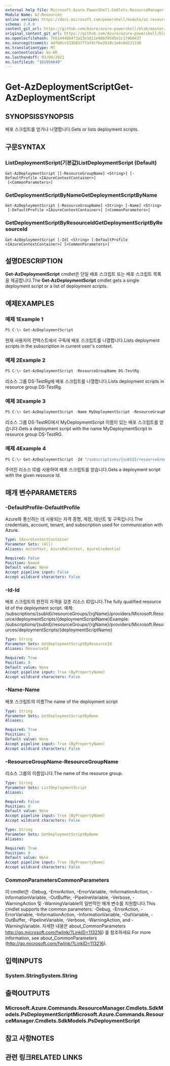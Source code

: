```yaml
---
external help file: Microsoft.Azure.PowerShell.Cmdlets.ResourceManager.dll-Help.xml
Module Name: Az.Resources
online version: https://docs.microsoft.com/powershell/module/az.resources/get-azdeploymentscript
schema: 2.0.0
content_git_url: https://github.com/Azure/azure-powershell/blob/master/src/Resources/Resources/help/Get-AzDeploymentScript.md
original_content_git_url: https://github.com/Azure/azure-powershell/blob/master/src/Resources/Resources/help/Get-AzDeploymentScript.md
ms.openlocfilehash: 7b61444bb4f3a23e1611e90b79545e1c174b0437
ms.sourcegitcommit: 4dfb0cc533b83f77afdcfbe2618c1e6c8d221330
ms.translationtype: MT
ms.contentlocale: ko-KR
ms.lasthandoff: 03/04/2021
ms.locfileid: "101956640"
---
```

# <span data-ttu-id="1a274-101">Get-AzDeploymentScript</span><span class="sxs-lookup"><span data-stu-id="1a274-101">Get-AzDeploymentScript</span></span>

## <span data-ttu-id="1a274-102">SYNOPSIS</span><span class="sxs-lookup"><span data-stu-id="1a274-102">SYNOPSIS</span></span>
<span data-ttu-id="1a274-103">배포 스크립트를 얻거나 나열합니다.</span><span class="sxs-lookup"><span data-stu-id="1a274-103">Gets or lists deployment scripts.</span></span>

## <span data-ttu-id="1a274-104">구문</span><span class="sxs-lookup"><span data-stu-id="1a274-104">SYNTAX</span></span>

### <span data-ttu-id="1a274-105">ListDeploymentScript(기본값)</span><span class="sxs-lookup"><span data-stu-id="1a274-105">ListDeploymentScript (Default)</span></span>
```
Get-AzDeploymentScript [[-ResourceGroupName] <String>] [-DefaultProfile <IAzureContextContainer>]
 [<CommonParameters>]
```

### <span data-ttu-id="1a274-106">GetDeploymentScriptByName</span><span class="sxs-lookup"><span data-stu-id="1a274-106">GetDeploymentScriptByName</span></span>
```
Get-AzDeploymentScript [-ResourceGroupName] <String> [-Name] <String>
 [-DefaultProfile <IAzureContextContainer>] [<CommonParameters>]
```

### <span data-ttu-id="1a274-107">GetDeploymentScriptByResourceId</span><span class="sxs-lookup"><span data-stu-id="1a274-107">GetDeploymentScriptByResourceId</span></span>
```
Get-AzDeploymentScript [-Id] <String> [-DefaultProfile <IAzureContextContainer>] [<CommonParameters>]
```

## <span data-ttu-id="1a274-108">설명</span><span class="sxs-lookup"><span data-stu-id="1a274-108">DESCRIPTION</span></span>
<span data-ttu-id="1a274-109">**Get-AzDeploymentScript** cmdlet은 단일 배포 스크립트 또는 배포 스크립트 목록을 제공합니다.</span><span class="sxs-lookup"><span data-stu-id="1a274-109">The **Get-AzDeploymentScript** cmdlet gets a single deployment script or a list of deployment scripts.</span></span>

## <span data-ttu-id="1a274-110">예제</span><span class="sxs-lookup"><span data-stu-id="1a274-110">EXAMPLES</span></span>

### <span data-ttu-id="1a274-111">예제 1</span><span class="sxs-lookup"><span data-stu-id="1a274-111">Example 1</span></span>
```powershell
PS C:\> Get-AzDeploymentScript
```

<span data-ttu-id="1a274-112">현재 사용자의 컨텍스트에서 구독에 배포 스크립트를 나열합니다.</span><span class="sxs-lookup"><span data-stu-id="1a274-112">Lists deployment scripts in the subscription in current user's context.</span></span>

### <span data-ttu-id="1a274-113">예제 2</span><span class="sxs-lookup"><span data-stu-id="1a274-113">Example 2</span></span>
```powershell
PS C:\> Get-AzDeploymentScript -ResourceGroupName DS-TestRg
```

<span data-ttu-id="1a274-114">리소스 그룹 DS-TestRg에 배포 스크립트를 나열합니다.</span><span class="sxs-lookup"><span data-stu-id="1a274-114">Lists deployment scripts in resource group DS-TestRg.</span></span>

### <span data-ttu-id="1a274-115">예제 3</span><span class="sxs-lookup"><span data-stu-id="1a274-115">Example 3</span></span>
```powershell
PS C:\> Get-AzDeploymentScript -Name MyDeploymentScript -ResourceGroupName DS-TestRg
```

<span data-ttu-id="1a274-116">리소스 그룹 DS-TestRG에서 MyDeploymentScript 이름이 있는 배포 스크립트를 얻습니다.</span><span class="sxs-lookup"><span data-stu-id="1a274-116">Gets a deployment script with the name MyDeploymentScript in resource group DS-TestRG.</span></span>

### <span data-ttu-id="1a274-117">예제 4</span><span class="sxs-lookup"><span data-stu-id="1a274-117">Example 4</span></span>
```powershell
PS C:\> Get-AzDeploymentScript -Id "/subscriptions/{subId}/resourceGroups/{rgName}/providers/Microsoft.Resources/deploymentScripts/{deploymentScriptName}"
```

<span data-ttu-id="1a274-118">주어진 리소스 ID를 사용하여 배포 스크립트를 얻습니다.</span><span class="sxs-lookup"><span data-stu-id="1a274-118">Gets a deployment script with the given resource Id.</span></span> 

## <span data-ttu-id="1a274-119">매개 변수</span><span class="sxs-lookup"><span data-stu-id="1a274-119">PARAMETERS</span></span>

### <span data-ttu-id="1a274-120">-DefaultProfile</span><span class="sxs-lookup"><span data-stu-id="1a274-120">-DefaultProfile</span></span>
<span data-ttu-id="1a274-121">Azure와 통신하는 데 사용되는 자격 증명, 계정, 테넌트 및 구독입니다.</span><span class="sxs-lookup"><span data-stu-id="1a274-121">The credentials, account, tenant, and subscription used for communication with Azure.</span></span>

```yaml
Type: IAzureContextContainer
Parameter Sets: (All)
Aliases: AzContext, AzureRmContext, AzureCredential

Required: False
Position: Named
Default value: None
Accept pipeline input: False
Accept wildcard characters: False
```

### <span data-ttu-id="1a274-122">-Id</span><span class="sxs-lookup"><span data-stu-id="1a274-122">-Id</span></span>
<span data-ttu-id="1a274-123">배포 스크립트의 완전히 자격을 갖춘 리소스 ID입니다.</span><span class="sxs-lookup"><span data-stu-id="1a274-123">The fully qualified resource Id of the deployment script.</span></span>
<span data-ttu-id="1a274-124">예제: /subscriptions/{subId}/resourceGroups/{rgName}/providers/Microsoft.Resource/deploymentScripts/{deploymentScriptName}</span><span class="sxs-lookup"><span data-stu-id="1a274-124">Example: /subscriptions/{subId}/resourceGroups/{rgName}/providers/Microsoft.Resources/deploymentScripts/{deploymentScriptName}</span></span>

```yaml
Type: String
Parameter Sets: GetDeploymentScriptByResourceId
Aliases: ResourceId

Required: True
Position: 0
Default value: None
Accept pipeline input: True (ByPropertyName)
Accept wildcard characters: False
```

### <span data-ttu-id="1a274-125">-Name</span><span class="sxs-lookup"><span data-stu-id="1a274-125">-Name</span></span>
<span data-ttu-id="1a274-126">배포 스크립트의 이름</span><span class="sxs-lookup"><span data-stu-id="1a274-126">The name of the deployment script</span></span>

```yaml
Type: String
Parameter Sets: GetDeploymentScriptByName
Aliases:

Required: True
Position: 1
Default value: None
Accept pipeline input: True (ByPropertyName)
Accept wildcard characters: False
```

### <span data-ttu-id="1a274-127">-ResourceGroupName</span><span class="sxs-lookup"><span data-stu-id="1a274-127">-ResourceGroupName</span></span>
<span data-ttu-id="1a274-128">리소스 그룹의 이름입니다.</span><span class="sxs-lookup"><span data-stu-id="1a274-128">The name of the resource group.</span></span>

```yaml
Type: String
Parameter Sets: ListDeploymentScript
Aliases:

Required: False
Position: 0
Default value: None
Accept pipeline input: True (ByPropertyName)
Accept wildcard characters: False
```

```yaml
Type: String
Parameter Sets: GetDeploymentScriptByName
Aliases:

Required: True
Position: 0
Default value: None
Accept pipeline input: True (ByPropertyName)
Accept wildcard characters: False
```

### <span data-ttu-id="1a274-129">CommonParameters</span><span class="sxs-lookup"><span data-stu-id="1a274-129">CommonParameters</span></span>
<span data-ttu-id="1a274-130">이 cmdlet은 -Debug, -ErrorAction, -ErrorVariable, -InformationAction, -InformationVariable, -OutBuffer, -PipelineVariable, -Verbose, -WarningAction 및 -WarningVariable의 일반적인 매개 변수를 지원합니다.</span><span class="sxs-lookup"><span data-stu-id="1a274-130">This cmdlet supports the common parameters: -Debug, -ErrorAction, -ErrorVariable, -InformationAction, -InformationVariable, -OutVariable, -OutBuffer, -PipelineVariable, -Verbose, -WarningAction, and -WarningVariable.</span></span>
<span data-ttu-id="1a274-131">자세한 내용은 about_CommonParameters http://go.microsoft.com/fwlink/?LinkID=113216) 를 참조하세요.</span><span class="sxs-lookup"><span data-stu-id="1a274-131">For more information, see about_CommonParameters (http://go.microsoft.com/fwlink/?LinkID=113216).</span></span>

## <span data-ttu-id="1a274-132">입력</span><span class="sxs-lookup"><span data-stu-id="1a274-132">INPUTS</span></span>

### <span data-ttu-id="1a274-133">System.String</span><span class="sxs-lookup"><span data-stu-id="1a274-133">System.String</span></span>

## <span data-ttu-id="1a274-134">출력</span><span class="sxs-lookup"><span data-stu-id="1a274-134">OUTPUTS</span></span>

### <span data-ttu-id="1a274-135">Microsoft.Azure.Commands.ResourceManager.Cmdlets.SdkModels.PsDeploymentScript</span><span class="sxs-lookup"><span data-stu-id="1a274-135">Microsoft.Azure.Commands.ResourceManager.Cmdlets.SdkModels.PsDeploymentScript</span></span>

## <span data-ttu-id="1a274-136">참고 사항</span><span class="sxs-lookup"><span data-stu-id="1a274-136">NOTES</span></span>

## <span data-ttu-id="1a274-137">관련 링크</span><span class="sxs-lookup"><span data-stu-id="1a274-137">RELATED LINKS</span></span>